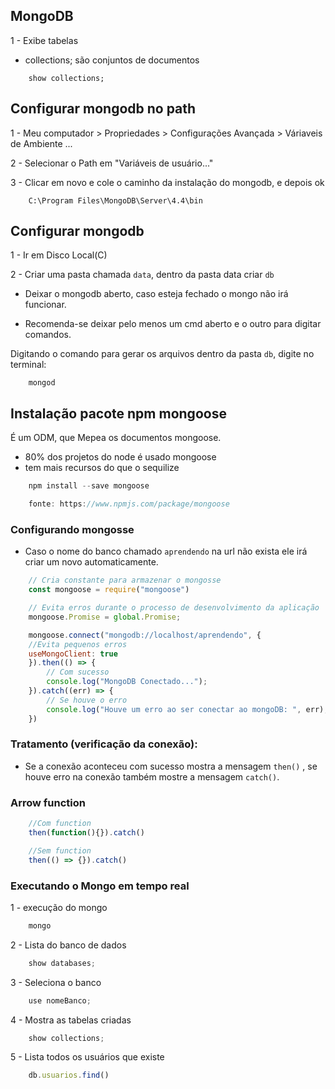 ## MongoDB

1 - Exibe tabelas

* collections; são conjuntos de documentos
```
    show collections;
```

## Configurar mongodb no path

1 - Meu computador > Propriedades > Configurações Avançada > Váriaveis de Ambiente ... 

2 - Selecionar o Path em "Variáveis de usuário..."

3 - Clicar em novo e cole o caminho da instalação do mongodb, e depois ok

```
    C:\Program Files\MongoDB\Server\4.4\bin
```

## Configurar mongodb

1 - Ir em Disco Local(C)

2 - Criar uma pasta chamada `data`, dentro da pasta data criar `db`

* Deixar o mongodb aberto, caso esteja fechado o mongo não irá funcionar.

- Recomenda-se deixar pelo menos um cmd aberto e o outro para digitar comandos.

Digitando o comando para gerar os arquivos dentro da pasta `db`, digite no terminal:

```
    mongod
```

## Instalação pacote npm mongoose

É um ODM, que Mepea os documentos mongoose.

- 80% dos projetos do node é usado mongoose
- tem mais recursos do que o sequilize

```js
    npm install --save mongoose

    fonte: https://www.npmjs.com/package/mongoose
```

### Configurando mongosse

* Caso o nome do banco chamado `aprendendo` na url não exista ele irá criar um novo automaticamente.
 
```js
    // Cria constante para armazenar o mongosse
    const mongoose = require("mongoose")

    // Evita erros durante o processo de desenvolvimento da aplicação
    mongoose.Promise = global.Promise;

    mongoose.connect("mongodb://localhost/aprendendo", {
    //Evita pequenos erros
    useMongoClient: true
    }).then(() => {
        // Com sucesso
        console.log("MongoDB Conectado...");
    }).catch((err) => {
        // Se houve o erro 
        console.log("Houve um erro ao ser conectar ao mongoDB: ", err);
    })

```

### Tratamento (verificação da conexão):

* Se a conexão aconteceu com sucesso mostra a mensagem `then()` , se houve erro na conexão também mostre a mensagem `catch()`.

### Arrow function

```js
    //Com function
    then(function(){}).catch()

    //Sem function
    then(() => {}).catch()
```

### Executando o Mongo em tempo real

1 - execução do mongo

```js
    mongo
```

2 - Lista do banco de dados

```js
    show databases;
```
3 - Seleciona o banco

```js
    use nomeBanco;
```

4 - Mostra as tabelas criadas

```js
    show collections;
```

5 - Lista todos os usuários que existe

```js
    db.usuarios.find()
````